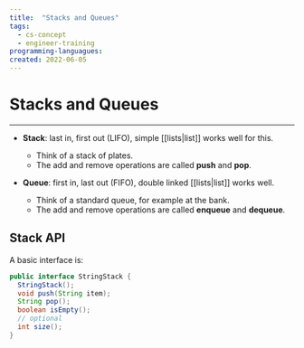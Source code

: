 ```yaml
---
title:  "Stacks and Queues"
tags:
  - cs-concept
  - engineer-training
programming-languagues:
created: 2022-06-05
---
```

# Stacks and Queues
---
- **Stack**: last in, first out (LIFO), simple [[lists|list]] works well for this. 
    - Think of a stack of plates.
    - The add and remove operations are called **push** and **pop**.

- **Queue**: first in, last out (FIFO), double linked [[lists|list]] works well.
    - Think of a standard queue, for example at the bank.
    - The add and remove operations are called **enqueue** and **dequeue**.

## Stack API
A basic interface is:

```java
public interface StringStack {
  StringStack();
  void push(String item);
  String pop();
  boolean isEmpty();
  // optional
  int size();
}
```